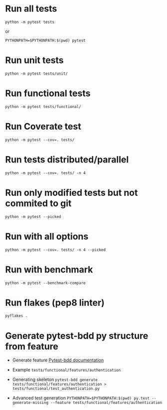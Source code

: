 # Run all tests
``` python -m pytest tests ```

or

``` PYTHONPATH=$PYTHONPATH:$(pwd) pytest ```


# Run unit tests
``` python -m pytest tests/unit/ ```

# Run functional tests
``` python -m pytest tests/functional/ ```

# Run Coverate test
``` python -m pytest --cov=. tests/ ```

# Run tests distributed/parallel
``` python -m pytest --cov=. tests/ -n 4 ```

# Run only modified tests but not commited to git 
``` python -m pytest --picked ```

# Run with all options
``` python -m pytest --cov=. tests/ -n 4 --picked ```

# Run with benchmark
``` python -m pytest --benchmark-compare ```

# Run flakes (pep8 linter)

``` pyflakes . ```

# Generate pytest-bdd py structure from feature
- Generate feature
[Pytest-bdd documentation](https://pypi.org/project/pytest-bdd/)

- Example
``` tests/functional/features/authentication ```

- Generating  skeleton
``` pytest-bdd generate tests/functional/features/authentication > tests/functional/test_authentication.py ```

- Advanced test generation 
``` PYTHONPATH=$PYTHONPATH:$(pwd) py.test --generate-missing --feature tests/functional/features/authentication ```

